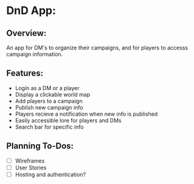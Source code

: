 # DnD App:

## Overview:

An app for DM's to organize their campaigns, and for players to accesss campaign information.

## Features:

- Login as a DM or a player
- Display a clickable world map
- Add players to a campaign
- Publish new campaign info
- Players recieve a notification when new info is published
- Easily accessible lore for players and DMs
- Search bar for specific info

## Planning To-Dos:

- [ ] Wireframes
- [ ] User Stories
- [ ] Hosting and authentication?
